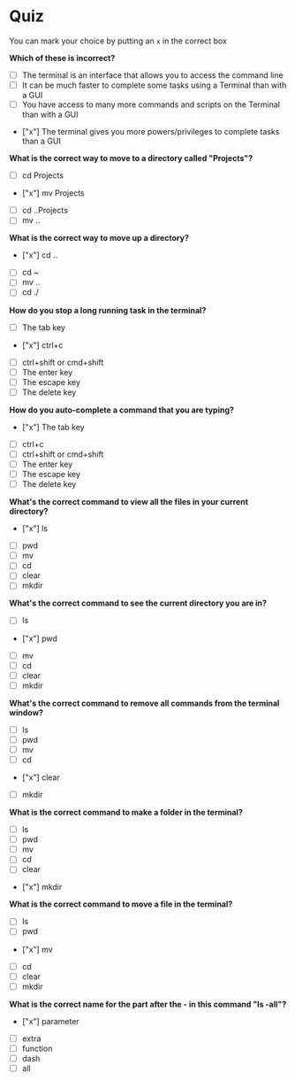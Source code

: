 # Quiz

You can mark your choice by putting an `x` in the correct box

**Which of these is incorrect?**

- [ ] The terminal is an interface that allows you to access the command line
- [ ] It can be much faster to complete some tasks using a Terminal than with a GUI
- [ ] You have access to many more commands and scripts on the Terminal than with a GUI
- ["x"] The terminal gives you more powers/privileges to complete tasks than a GUI

**What is the correct way to move to a directory called "Projects"?**

- [ ] cd Projects
- ["x"] mv Projects
- [ ] cd ..Projects
- [ ] mv ..

**What is the correct way to move up a directory?**

- ["x"] cd ..
- [ ] cd ~
- [ ] mv ..
- [ ] cd ./

**How do you stop a long running task in the terminal?**

- [ ] The tab key
- ["x"] ctrl+c
- [ ] ctrl+shift or cmd+shift
- [ ] The enter key
- [ ] The escape key
- [ ] The delete key

**How do you auto-complete a command that you are typing?**

- ["x"] The tab key
- [ ] ctrl+c
- [ ] ctrl+shift or cmd+shift
- [ ] The enter key
- [ ] The escape key
- [ ] The delete key

**What's the correct command to view all the files in your current directory?**

- ["x"] ls
- [ ] pwd
- [ ] mv
- [ ] cd
- [ ] clear
- [ ] mkdir

**What's the correct command to see the current directory you are in?**

- [ ] ls
- ["x"] pwd
- [ ] mv
- [ ] cd
- [ ] clear
- [ ] mkdir

**What's the correct command to remove all commands from the terminal window?**

- [ ] ls
- [ ] pwd
- [ ] mv
- [ ] cd
- ["x"] clear
- [ ] mkdir

**What is the correct command to make a folder in the terminal?**

- [ ] ls
- [ ] pwd
- [ ] mv
- [ ] cd
- [ ] clear
- ["x"] mkdir

**What is the correct command to move a file in the terminal?**

- [ ] ls
- [ ] pwd
- ["x"] mv
- [ ] cd
- [ ] clear
- [ ] mkdir

**What is the correct name for the part after the - in this command "ls -all"?**

- ["x"] parameter
- [ ] extra
- [ ] function
- [ ] dash
- [ ] all
